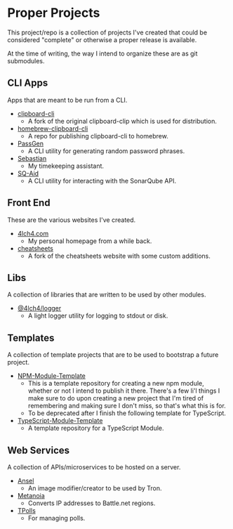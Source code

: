 # Proper Projects

This project/repo is a collection of projects I've created that could be considered "complete" or otherwise a proper release is available.

At the time of writing, the way I intend to organize these are as git submodules.

## CLI Apps

Apps that are meant to be run from a CLI.

- [clipboard-cli](../../../cli)
  - A fork of the original clipboard-clip which is used for distribution.
- [homebrew-clipboard-cli][1]
  - A repo for publishing clipboard-cli to homebrew.
- [PassGen][2]
  - A CLI utility for generating random password phrases.
- [Sebastian][3]
  - My timekeeping assistant.
- [SQ-Aid][4]
  - A CLI utility for interacting with the SonarQube API.

## Front End

These are the various websites I've created.

- [4lch4.com][5]
  - My personal homepage from a while back.
- [cheatsheets][6]
  - A fork of the cheatsheets website with some custom additions.

## Libs

A collection of libraries that are written to be used by other modules.

- [@4lch4/logger][7]
  - A light logger utility for logging to stdout or disk.

## Templates

A collection of template projects that are to be used to bootstrap a future project.

- [NPM-Module-Template][8]
  - This is a template repository for creating a new npm module, whether or not I intend to publish it there. There's a few li'l things I make sure to do upon creating a new project that I'm tired of remembering and making sure I don't miss, so that's what this is for.
  - To be deprecated after I finish the following template for TypeScript.
- [TypeScript-Module-Template][9]
  - A template repository for a TypeScript Module.

## Web Services

A collection of APIs/microservices to be hosted on a server.

- [Ansel][10]
  - An image modifier/creator to be used by Tron.
- [Metanoia][11]
  - Converts IP addresses to Battle.net regions.
- [TPolls][12]
  - For managing polls.

[0]: https://github.com/4lch4/clipboard-cli
[1]: https://github.com/4lch4/homebrew-clipboard-cli
[2]: https://github.com/4lch4/PassGen
[3]: https://github.com/4lch4/Sebastian
[4]: https://github.com/4lch4/SQ-Aid
[5]: https://github.com/4lch4/4lch4.com
[6]: https://github.com/4lch4/cheatsheets
[7]: https://github.com/4lch4/logger
[8]: https://github.com/4lch4/NPM-Module-Template
[9]: https://github.com/4lch4/TypeScript-Module-Template
[10]: https://github.com/4lch4/Ansel
[11]: https://github.com/4lch4/Metanoia
[12]: https://github.com/4lch4/TPolls
